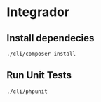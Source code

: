 # Integrador

## Install dependecies

```
./cli/composer install

```

## Run Unit Tests

```
./cli/phpunit
```
